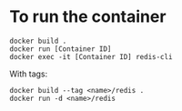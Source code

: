 # To run the container

```
docker build .
docker run [Container ID]
docker exec -it [Container ID] redis-cli
```

With tags:

```
docker build --tag <name>/redis .
docker run -d <name>/redis
```

